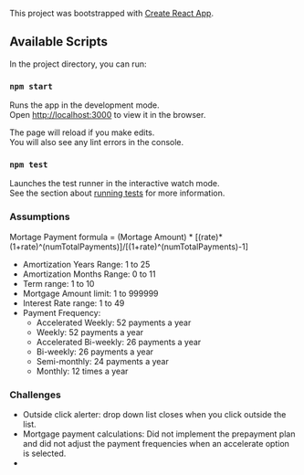 This project was bootstrapped with [Create React App](https://github.com/facebook/create-react-app).

## Available Scripts

In the project directory, you can run:

### `npm start`

Runs the app in the development mode.<br />
Open [http://localhost:3000](http://localhost:3000) to view it in the browser.

The page will reload if you make edits.<br />
You will also see any lint errors in the console.

### `npm test`

Launches the test runner in the interactive watch mode.<br />
See the section about [running tests](https://facebook.github.io/create-react-app/docs/running-tests) for more information.

### Assumptions

Mortage Payment formula =
(Mortage Amount) * [(rate)*(1+rate)^(numTotalPayments)]/[(1+rate)^(numTotalPayments)-1]

- Amortization Years Range: 1 to 25
- Amortization Months Range: 0 to 11
- Term range: 1 to 10
- Mortgage Amount limit: 1 to 999999
- Interest Rate range: 1 to 49
- Payment Frequency:
    - Accelerated Weekly: 52 payments a year
    - Weekly: 52 payments a year
    - Accelerated Bi-weekly: 26 payments a year
    - Bi-weekly: 26 payments a year
    - Semi-monthly: 24 payments a year
    - Monthly: 12 times a year

### Challenges

- Outside click alerter: drop down list closes when you click outside the list.
- Mortgage payment calculations: Did not implement the prepayment plan and did not adjust the payment frequencies when an accelerate option is selected.
-